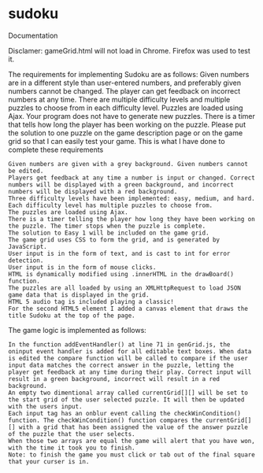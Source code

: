 # sudoku
Documentation

Disclamer: gameGrid.html will not load in Chrome. Firefox was used to test it.

The requirements for implementing Sudoku are as follows:
Given numbers are in a different style than user-entered numbers, and preferably given numbers cannot be changed. The player can get feedback on incorrect numbers at any time. There are multiple difficulty levels and multiple puzzles to choose from in each difficulty level. Puzzles are loaded using Ajax. Your program does not have to generate new puzzles. There is a timer that tells how long the player has been working on the puzzle. Please put the solution to one puzzle on the game description page or on the game grid so that I can easily test your game.
This is what I have done to complete these requirements

    Given numbers are given with a grey background. Given numbers cannot be edited.
    Players get feedback at any time a number is input or changed. Correct numbers will be displayed with a green background, and incorrect numbers will be displayed with a red background.
    Three difficulty levels have been implemented: easy, medium, and hard. Each difficulty level has multiple puzzles to choose from.
    The puzzles are loaded using Ajax.
    There is a timer telling the player how long they have been working on the puzzle. The timer stops when the puzzle is complete.
    The solution to Easy 1 will be included on the game grid.
    The game grid uses CSS to form the grid, and is generated by JavaScript.
    User input is in the form of text, and is cast to int for error detection.
    User input is in the form of mouse clicks.
    HTML is dynamically modified using .innerHTML in the drawBoard() function.
    The puzzles are all loaded by using an XMLHttpRequest to load JSON game data that is displayed in the grid.
    HTML 5 audio tag is included playing a classic!
    For the second HTML5 element I added a canvas element that draws the title Sudoku at the top of the page.

The game logic is implemented as follows:

    In the function addEventHandler() at line 71 in genGrid.js, the oninput event handler is added for all editable text boxes. When data is edited the compare function will be called to compare if the user input data matches the correct answer in the puzzle, letting the player get feedback at any time during their play. Correct input will result in a green background, incorrect will result in a red background.
    An empty two dimentional array called currentGrid[][] will be set to the start grid of the user selected puzzle. It will then be updated with the users input.
    Each input tag has an onblur event calling the checkWinCondition() function. The checkWinCondition() function compares the currentGrid[][] with a grid that has been assigned the value of the answer puzzle of the puzzle that the user selects.
    When those two arrays are equal the game will alert that you have won, with the time it took you to finish.
    Note: to finish the game you must click or tab out of the final square that your curser is in.

